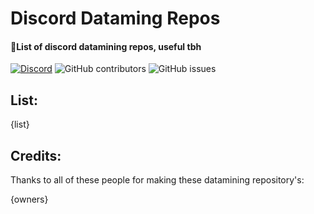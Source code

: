 # Discord Dataming Repos

#### 🚀List of discord datamining repos, useful tbh

[![Discord](https://img.shields.io/discord/1103066670576193627?style=for-the-badge&color=%235562EA)](https://discord.gg/Q6UYNawvaF)
 ![GitHub contributors](https://img.shields.io/github/contributors/happyendermangit/discord-dataming-repos?style=for-the-badge) ![GitHub issues](https://img.shields.io/github/issues/happyendermangit/discord-dataming-repos?style=for-the-badge)

 
## List: 

{list}


## Credits:

Thanks to all of these people for making these datamining repository's: 

{owners}